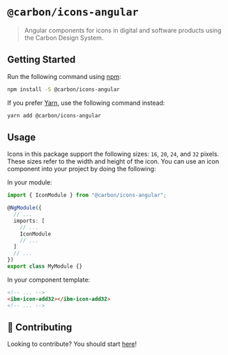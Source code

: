 # `@carbon/icons-angular`

> Angular components for icons in digital and software products using the Carbon
> Design System.

## Getting Started

Run the following command using [npm](https://www.npmjs.com/):

```bash
npm install -S @carbon/icons-angular
```

If you prefer [Yarn](https://yarnpkg.com/en/), use the following command instead:

```bash
yarn add @carbon/icons-angular
```

## Usage

Icons in this package support the following sizes: `16`, `20`, `24`, and `32`
pixels. These sizes refer to the width and height of the icon. You can use an
icon component into your project by doing the following:

In your module:
```ts
import { IconModule } from "@carbon/icons-angular";

@NgModule({
  // ...
  imports: [
    // ...
    IconModule
    // ...
  ]
  // ...
})
export class MyModule {}
```

In your component template:
```html
<!-- ... -->
<ibm-icon-add32></ibm-icon-add32>
<!-- ... -->
```

## 🤲 Contributing

Looking to contribute? You should start [here](../../.github/CONTRIBUTING.md)!
